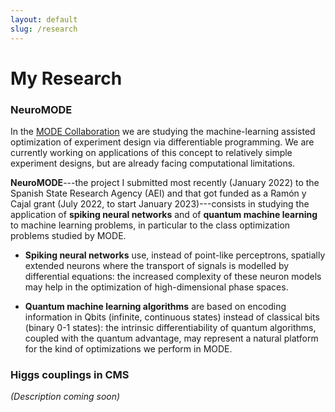 ```yaml
---
layout: default
slug: /research
---
```


# My Research

### NeuroMODE

In the [MODE Collaboration](https://mode-collaboration.github.io/) we are studying the machine-learning assisted optimization of experiment design via differentiable programming. We are currently working on applications of this concept to relatively simple experiment designs, but are already facing computational limitations.

**NeuroMODE**---the project I submitted most recently (January 2022) to the Spanish State Research Agency (AEI) and that got funded as a Ramón y Cajal grant (July 2022, to start January 2023)---consists in studying the application of **spiking neural networks** and of **quantum machine learning** to machine learning problems, in particular to the class optimization problems studied by MODE.

  - **Spiking neural networks** use, instead of point-like perceptrons, spatially extended neurons where the transport of signals is modelled by differential equations: the increased complexity of these neuron models may help in the optimization of high-dimensional phase spaces.

  - **Quantum machine learning algorithms** are based on encoding information in Qbits (infinite, continuous states) instead of classical bits (binary 0-1 states): the intrinsic differentiability of quantum algorithms, coupled with the quantum advantage, may represent a natural platform for the kind of optimizations we perform in MODE.
      
### Higgs couplings in CMS

*(Description coming soon)*

